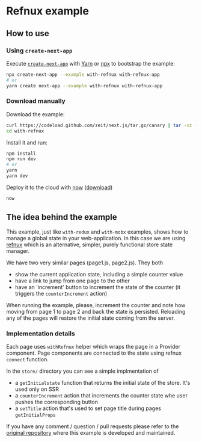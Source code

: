 # Refnux example

## How to use

### Using `create-next-app`

Execute [`create-next-app`](https://github.com/segmentio/create-next-app) with [Yarn](https://yarnpkg.com/lang/en/docs/cli/create/) or [npx](https://github.com/zkat/npx#readme) to bootstrap the example:

```bash
npx create-next-app --example with-refnux with-refnux-app
# or
yarn create next-app --example with-refnux with-refnux-app
```

### Download manually

Download the example:

```bash
curl https://codeload.github.com/zeit/next.js/tar.gz/canary | tar -xz --strip=2 next.js-canary/examples/with-refnux
cd with-refnux
```

Install it and run:

```bash
npm install
npm run dev
# or
yarn
yarn dev
```

Deploy it to the cloud with [now](https://zeit.co/now) ([download](https://zeit.co/download))

```bash
now
```


## The idea behind the example

This example, just like `with-redux` and `with-mobx` examples, shows how to manage a global state in your web-application.
In this case we are using [refnux](https://github.com/algesten/refnux) which is an alternative, simpler, purely functional store state manager.

We have two very similar pages (page1.js, page2.js). They both

- show the current application state, including a simple counter value
- have a link to jump from one page to the other
- have an 'increment' button to increment the state of the counter
(it triggers the `counterIncrement` action)

When running the example, please, increment the counter and note how moving from page 1 to page 2 and back the state is persisted.
Reloading any of the pages will restore the initial state coming from the server.


### Implementation details

Each page uses `withRefnux` helper which wraps the page in a Provider component.
Page components are connected to the state using refnux `connect` function.

In the `store/` directory you can see a simple implmentation of

- a `getInitialstate` function that returns the initial state of the store. It's used only on SSR
- a `counterIncrement` action that increments the counter state whe user pushes the corresponding button
- a `setTitle` action that's used to set page title during pages `getInitialProps`

If you have any comment / question / pull requests please refer to the [original repository](https://github.com/davibe/next.js-example-with-refnux) where this example is developed and maintained.
